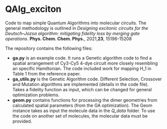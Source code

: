 # QAlg_exciton
Code to map simple Quantum Algorithms into molecular circuits. The general methodology is outlined in 
*Designing excitonic circuits for the Deutsch–Jozsa algorithm: mitigating fidelity loss by merging gate operations*. **Phys. Chem. Chem. Phys.**, 2021,**23**, 15196-15208

The repository contains the following files:
- **ga.py** is an example code. It runs a Genetic algorithm code to find a spatial arrangement of Cy3-Cy5 4-dye circuit more closely resembling an specific Hamiltonian.
The code included work for mapping H_1 in Table 1 from the reference paper. 
- **ga_utils.py** is the Genetic Algorithm code. Different Selection, Crossover and Mutation algorithms are implemented (details in the code file). Takes a fidelity function as input,
which can be changed for general optimization problems.
- **geom.py** contains functions for processing the dimer geometries from calculated spatial parameters (from the GA optimization). 
The Geom instance takes as input the molecule data in the *Q_data* folder. To use the code on another set of molecules, the molecular data must be provided. 
